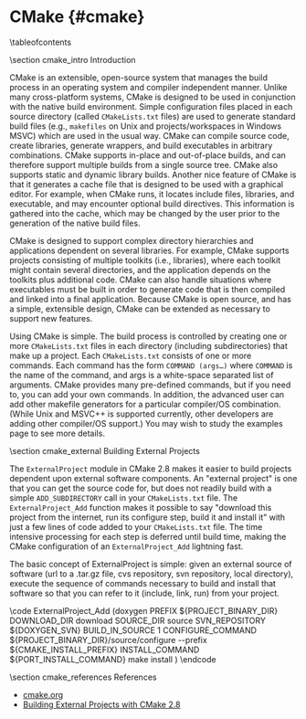 CMake    {#cmake}
=====

\tableofcontents

\section cmake_intro Introduction

CMake is an extensible, open-source system that manages the build process in an
operating system and compiler independent manner. Unlike many cross-platform
systems, CMake is designed to be used in conjunction with the native build
environment. Simple configuration files placed in each source directory (called
`CMakeLists.txt` files) are used to generate standard build files (e.g.,
`makefiles` on Unix and projects/workspaces in Windows MSVC) which are used in
the usual way. CMake can compile source code, create libraries, generate
wrappers, and build executables in arbitrary combinations. CMake supports
in-place and out-of-place builds, and can therefore support multiple builds from
a single source tree. CMake also supports static and dynamic library builds.
Another nice feature of CMake is that it generates a cache file that is designed
to be used with a graphical editor. For example, when CMake runs, it locates
include files, libraries, and executable, and may encounter optional build
directives. This information is gathered into the cache, which may be changed
by the user prior to the generation of the native build files.

CMake is designed to support complex directory hierarchies and applications dependent on several libraries. For example, CMake supports projects consisting of multiple toolkits (i.e., libraries), where each toolkit might contain several directories, and the application depends on the toolkits plus additional code. CMake can also handle situations where executables must be built in order to generate code that is then compiled and linked into a final application. Because CMake is open source, and has a simple, extensible design, CMake can be extended as necessary to support new features.

Using CMake is simple. The build process is controlled by creating one or more
`CMakeLists.txt` files in each directory (including subdirectories) that make up
a project. Each `CMakeLists.txt` consists of one or more commands. Each command
has the form `COMMAND (args…)` where `COMMAND` is the name of the command, and args is a white-space separated list of arguments. CMake provides many pre-defined commands, but if you need to, you can add your own commands. In addition, the advanced user can add other makefile generators for a particular compiler/OS combination. (While Unix and MSVC++ is supported currently, other developers are adding other compiler/OS support.) You may wish to study the examples page to see more details.

\section cmake_external Building External Projects

The `ExternalProject` module in CMake 2.8 makes it easier to build projects
dependent upon external software components. An "external project" is one that
you can get the source code for, but does not readily build with a simple
`ADD_SUBDIRECTORY` call in your `CMakeLists.txt` file. The `ExternalProject_Add`
function makes it possible to say "download this project from the internet, run
its configure step, build it and install it" with just a few lines of code added
to your `CMakeLists.txt` file. The time intensive processing for each step is
deferred until build time, making the CMake configuration of an
`ExternalProject_Add` lightning fast.

The basic concept of ExternalProject is simple: given an external source of
software (url to a .tar.gz file, cvs repository, svn repository, local directory),
execute the sequence of commands necessary to build and install that software so
that you can refer to it (include, link, run) from your project.

\code
    ExternalProject_Add (doxygen
      PREFIX ${PROJECT_BINARY_DIR}
      DOWNLOAD_DIR download
      SOURCE_DIR source
      SVN_REPOSITORY ${DOXYGEN_SVN}
      BUILD_IN_SOURCE 1
      CONFIGURE_COMMAND ${PROJECT_BINARY_DIR}/source/configure --prefix ${CMAKE_INSTALL_PREFIX}
      INSTALL_COMMAND ${PORT_INSTALL_COMMAND} make install
      )
\endcode

\section cmake_references References

* [cmake.org](http:/www.cmake.org)
* [Building External Projects with CMake 2.8](http://www.kitware.com/media/html/BuildingExternalProjectsWithCMake2.8.html)
